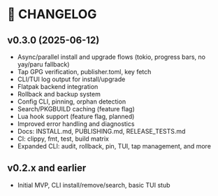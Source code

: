 # 📝 CHANGELOG

## v0.3.0 (2025-06-12)
- Async/parallel install and upgrade flows (tokio, progress bars, no yay/paru fallback)
- Tap GPG verification, publisher.toml, key fetch
- CLI/TUI log output for install/upgrade
- Flatpak backend integration
- Rollback and backup system
- Config CLI, pinning, orphan detection
- Search/PKGBUILD caching (feature flag)
- Lua hook support (feature flag, planned)
- Improved error handling and diagnostics
- Docs: INSTALL.md, PUBLISHING.md, RELEASE_TESTS.md
- CI: clippy, fmt, test, build matrix
- Expanded CLI: audit, rollback, pin, TUI, tap management, and more

## v0.2.x and earlier
- Initial MVP, CLI install/remove/search, basic TUI stub
